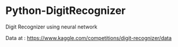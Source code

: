 # Python-DigitRecognizer
Digit Recognizer using neural network

Data at : https://www.kaggle.com/competitions/digit-recognizer/data
